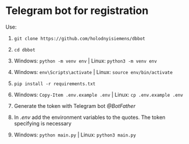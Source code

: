 # Telegram bot for registration

Use:

1) `git clone https://github.com/holodnyisiemens/dbbot`

2) `cd dbbot`

3) Windows: `python -m venv env` | Linux: `python3 -m venv env`

4) Windows: `env\Scripts\activate` | Linux: `source env/bin/activate`

5) `pip install -r requirements.txt`

7) Windows: `Copy-Item .env.example .env` | Linux: `cp .env.example .env`

8) Generate the token with Telegram bot *@BotFather*

9) In *.env* add the environment variables to the quotes. The token specifying is necessary

10) Windows: `python main.py` | Linux: `python3 main.py`
